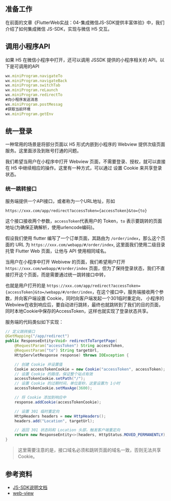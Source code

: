 ## 准备工作

在前面的文章《FlutterWeb实战：04-集成微信JS-SDK提供丰富体验》中，我们介绍了如何集成微信 JS-SDK，实现与微信 H5 交互。

## 调用小程序API

如果 H5 在微信小程序中打开，还可以调用 JSSDK 提供的小程序相关的 API。以下是可调用的API

```js
wx.miniProgram.navigateTo
wx.miniProgram.navigateBack
wx.miniProgram.switchTab
wx.miniProgram.reLaunch
wx.miniProgram.redirectTo
#向小程序发送消息
wx.miniProgram.postMessag
#获取当前环境
wx.miniProgram.getEnv
```

## 统一登录

一种常用的场景是将部分页面以 H5 形式内嵌到小程序的 Webview 提供次级页面服务。这里面涉及到账号打通的问题。

我们希望当用户在小程序中打开 Webview 页面，不需要登录、授权，就可以直接在 H5 中继续相应的操作。这里有一种方式，可以通过 设置 Cookie 来共享登录状态。

### 统一跳转接口

服务端提供一个API接口，或者称为一个URL地址，形如

`https://xxx.com/app/redirect?accessToken={accessToken}&to={to}`

这个接口接收两个参数，`accessToken`代表用户的 Token，`to` 表示要跳转的页面地址(为确保正确解析，使用urlencode编码)。


假设我们使用 flutter 编写了一个订单页面，其路由为 `/order/index`，那么这个页面的 URL 为 `https://xxx.com/webapp/#/order/index`, 这里面我们使用二级目录托管 Flutter Web 页面，让他与 API 使用相同域名。

当用户在小程序中打开 Webivew 的页面，我们希望用户打开 `https://xxx.com/webapp/#/order/index` 页面，但为了保持登录状态，我们不直接打开这个页面，而是需要通过统一跳转接口中转，

也就是用户打开的是 `https://xxx.com/app/redirect?accessToken={accessToken}&to=/webapp/#/order/index`，在这个接口中，服务端接收两个参数，并向客户端设置 Cookie，同时向客户端发起一个301临时重定向，
小程序的Webview在收到响应后，要自动进行跳转，最终也就跳转到了我们的目的页面，同时本地Cookie中保存的AccessToken，这样也就实现了登录状态共享。

服务端的代码类似如下实现：

```java
// 定义跳转接口
@GetMapping("/app/redirect")
public ResponseEntity<Void> redirectToTargetPage(
    @RequestParam("accessToken") String accessToken,
    @RequestParam("to") String targetUrl,
    HttpServletResponse response) throws IOException {

    // 创建 Cookie 并设置值
    Cookie accessTokenCookie = new Cookie("accessToken", accessToken);
    // 设置 Cookie 的路径，保证整个站点有效
    accessTokenCookie.setPath("/");
    // 设置 Cookie 的过期时间，单位是秒，这里设置为 1小时
    accessTokenCookie.setMaxAge(3600);

    // 将 Cookie 添加到响应中
    response.addCookie(accessTokenCookie);

    // 设置 301 临时重定向
    HttpHeaders headers = new HttpHeaders();
    headers.add("Location", targetUrl);

    // 返回 301 状态码和 Location 头部，触发客户端重定向
    return new ResponseEntity<>(headers, HttpStatus.MOVED_PERMANENTLY);
}
```

> 这里需要注意的是，接口域名必须和跳转页面的域名一致，否则无法共享 Cookie。


## 参考资料

- [JS-SDK说明文档](https://developers.weixin.qq.com/doc/offiaccount/OA_Web_Apps/JS-SDK.html)
- [web-view](https://developers.weixin.qq.com/miniprogram/dev/component/web-view.html)